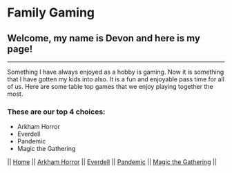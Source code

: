 # Family Gaming

## Welcome, my name is Devon and here is my page!
---

Something I have always enjoyed as a hobby is gaming.  Now it is something that I have gotten my kids into also. It is a fun and enjoyable pass time for all of us. Here are some table top games that we enjoy playing together the most. 

### These are our top 4 choices:
* Arkham Horror
* Everdell
* Pandemic
* Magic the Gathering

|| [Home](https://github.com/Dwalden2021/MarkdownOnGithub/blob/main/README.md) || 
[Arkham Horror](https://github.com/Dwalden2021/MarkdownOnGithub/blob/main/ArkhamHorror.md) || 
[Everdell](https://github.com/Dwalden2021/MarkdownOnGithub/blob/main/Everdell.md) || 
[Pandemic](https://github.com/Dwalden2021/MarkdownOnGithub/blob/main/Pandemic.md) || 
[Magic the Gathering](https://github.com/Dwalden2021/MarkdownOnGithub/blob/main/MTG.md) || 

